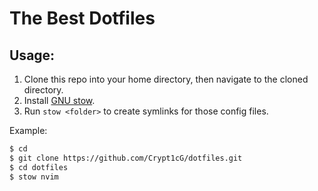 # The Best Dotfiles

## Usage:

1. Clone this repo into your home directory, then navigate to the cloned directory.
2. Install [GNU stow](https://www.gnu.org/software/stow/).
3. Run `stow <folder>` to create symlinks for those config files.

Example:
```bash
$ cd
$ git clone https://github.com/Crypt1cG/dotfiles.git
$ cd dotfiles
$ stow nvim
```
